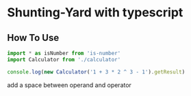 # Shunting-Yard with typescript

## How To Use


```typescript
import * as isNumber from 'is-number'
import Calculator from './calculator'

console.log(new Calculator('1 + 3 * 2 ^ 3 - 1').getResult)

```
<aside class="warning">
add a space between operand and operator
</aside>

